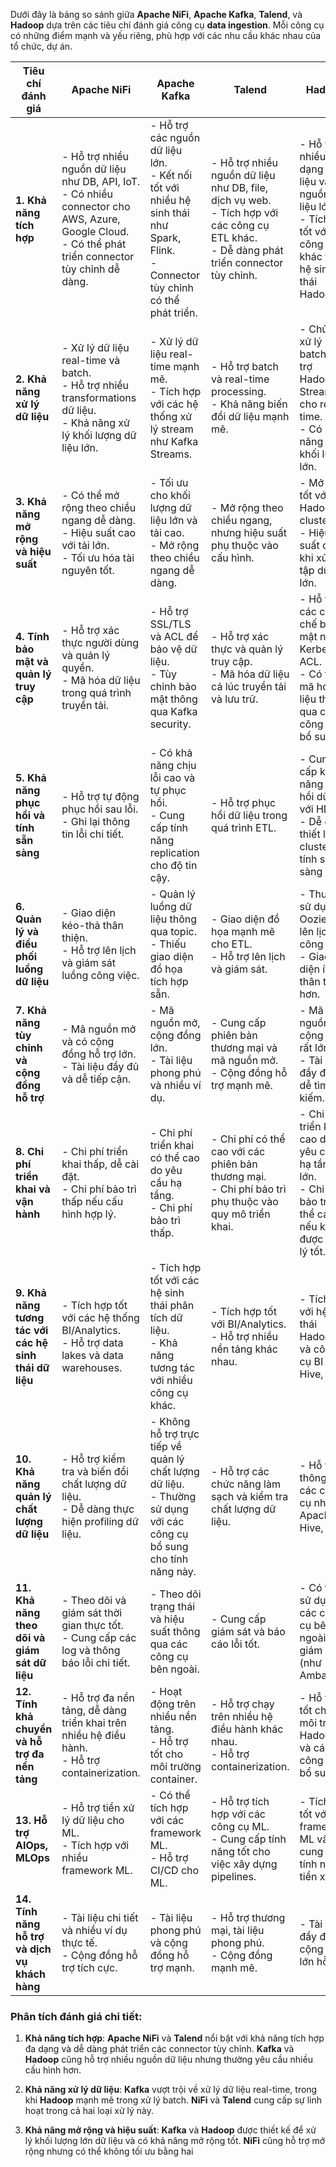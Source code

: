 Dưới đây là bảng so sánh giữa **Apache NiFi**, **Apache Kafka**, **Talend**, và **Hadoop** dựa trên các tiêu chí đánh giá công cụ **data ingestion**. Mỗi công cụ có những điểm mạnh và yếu riêng, phù hợp với các nhu cầu khác nhau của tổ chức, dự án.

| Tiêu chí đánh giá                       | Apache NiFi                                     | Apache Kafka                                  | Talend                                       | Hadoop                                        |
|-----------------------------------------|------------------------------------------------|----------------------------------------------|----------------------------------------------|----------------------------------------------|
| **1. Khả năng tích hợp**                | - Hỗ trợ nhiều nguồn dữ liệu như DB, API, IoT.  <br> - Có nhiều connector cho AWS, Azure, Google Cloud. <br> - Có thể phát triển connector tùy chỉnh dễ dàng. | - Hỗ trợ các nguồn dữ liệu lớn. <br> - Kết nối tốt với nhiều hệ sinh thái như Spark, Flink. <br> - Connector tùy chỉnh có thể phát triển. | - Hỗ trợ nhiều nguồn dữ liệu như DB, file, dịch vụ web. <br> - Tích hợp với các công cụ ETL khác. <br> - Dễ dàng phát triển connector tùy chỉnh. | - Hỗ trợ nhiều định dạng dữ liệu và nguồn dữ liệu lớn. <br> - Tích hợp tốt với các công cụ khác trong hệ sinh thái Hadoop. |
| **2. Khả năng xử lý dữ liệu**          | - Xử lý dữ liệu real-time và batch. <br> - Hỗ trợ nhiều transformations dữ liệu. <br> - Khả năng xử lý khối lượng dữ liệu lớn. | - Xử lý dữ liệu real-time mạnh mẽ. <br> - Tích hợp với các hệ thống xử lý stream như Kafka Streams. | - Hỗ trợ batch và real-time processing. <br> - Khả năng biến đổi dữ liệu mạnh mẽ. | - Chủ yếu xử lý batch, hỗ trợ Hadoop Streaming cho real-time. <br> - Có khả năng xử lý khối lượng lớn. |
| **3. Khả năng mở rộng và hiệu suất**   | - Có thể mở rộng theo chiều ngang dễ dàng. <br> - Hiệu suất cao với tải lớn. <br> - Tối ưu hóa tài nguyên tốt. | - Tối ưu cho khối lượng dữ liệu lớn và tải cao. <br> - Mở rộng theo chiều ngang dễ dàng. | - Mở rộng theo chiều ngang, nhưng hiệu suất phụ thuộc vào cấu hình. | - Mở rộng tốt với Hadoop cluster. <br> - Hiệu suất cao khi xử lý tập dữ liệu lớn. |
| **4. Tính bảo mật và quản lý truy cập**| - Hỗ trợ xác thực người dùng và quản lý quyền. <br> - Mã hóa dữ liệu trong quá trình truyền tải. | - Hỗ trợ SSL/TLS và ACL để bảo vệ dữ liệu. <br> - Tùy chỉnh bảo mật thông qua Kafka security. | - Hỗ trợ xác thực và quản lý truy cập. <br> - Mã hóa dữ liệu cả lúc truyền tải và lưu trữ. | - Hỗ trợ các cơ chế bảo mật như Kerberos, ACL. <br> - Có thể mã hóa dữ liệu thông qua các công cụ bổ sung. |
| **5. Khả năng phục hồi và tính sẵn sàng**| - Hỗ trợ tự động phục hồi sau lỗi. <br> - Ghi lại thông tin lỗi chi tiết. | - Có khả năng chịu lỗi cao và tự phục hồi. <br> - Cung cấp tính năng replication cho độ tin cậy. | - Hỗ trợ phục hồi dữ liệu trong quá trình ETL. | - Cung cấp khả năng phục hồi dữ liệu với HDFS. <br> - Dễ dàng thiết lập cluster có tính sẵn sàng cao. |
| **6. Quản lý và điều phối luồng dữ liệu**| - Giao diện kéo-thả thân thiện. <br> - Hỗ trợ lên lịch và giám sát luồng công việc. | - Quản lý luồng dữ liệu thông qua topic. <br> - Thiếu giao diện đồ họa tích hợp sẵn. | - Giao diện đồ họa mạnh mẽ cho ETL. <br> - Hỗ trợ lên lịch và giám sát. | - Thường sử dụng Oozie để lên lịch công việc. <br> - Giao diện ít thân thiện hơn. |
| **7. Khả năng tùy chỉnh và cộng đồng hỗ trợ**| - Mã nguồn mở và có cộng đồng hỗ trợ lớn. <br> - Tài liệu đầy đủ và dễ tiếp cận. | - Mã nguồn mở, cộng đồng lớn. <br> - Tài liệu phong phú và nhiều ví dụ. | - Cung cấp phiên bản thương mại và mã nguồn mở. <br> - Cộng đồng hỗ trợ mạnh mẽ. | - Mã nguồn mở, cộng đồng rất lớn. <br> - Tài liệu đầy đủ và dễ tìm kiếm. |
| **8. Chi phí triển khai và vận hành**  | - Chi phí triển khai thấp, dễ cài đặt. <br> - Chi phí bảo trì thấp nếu cấu hình hợp lý. | - Chi phí triển khai có thể cao do yêu cầu hạ tầng. <br> - Chi phí bảo trì thấp. | - Chi phí có thể cao với các phiên bản thương mại. <br> - Chi phí bảo trì phụ thuộc vào quy mô triển khai. | - Chi phí triển khai cao do yêu cầu hạ tầng lớn. <br> - Chi phí bảo trì có thể cao nếu không được quản lý tốt. |
| **9. Khả năng tương tác với các hệ sinh thái dữ liệu**| - Tích hợp tốt với các hệ thống BI/Analytics. <br> - Hỗ trợ data lakes và data warehouses. | - Tích hợp tốt với các hệ sinh thái phân tích dữ liệu. <br> - Khả năng tương tác với nhiều công cụ khác. | - Tích hợp tốt với BI/Analytics. <br> - Hỗ trợ nhiều nền tảng khác nhau. | - Tích hợp với hệ sinh thái Hadoop và công cụ BI như Hive, Pig. |
| **10. Khả năng quản lý chất lượng dữ liệu**| - Hỗ trợ kiểm tra và biến đổi chất lượng dữ liệu. <br> - Dễ dàng thực hiện profiling dữ liệu. | - Không hỗ trợ trực tiếp về quản lý chất lượng dữ liệu. <br> - Thường sử dụng với các công cụ bổ sung cho tính năng này. | - Hỗ trợ các chức năng làm sạch và kiểm tra chất lượng dữ liệu. | - Hỗ trợ thông qua các công cụ như Apache Hive, Pig. |
| **11. Khả năng theo dõi và giám sát dữ liệu**| - Theo dõi và giám sát thời gian thực tốt. <br> - Cung cấp các log và thông báo lỗi chi tiết. | - Theo dõi trạng thái và hiệu suất thông qua các công cụ bên ngoài. | - Cung cấp giám sát và báo cáo lỗi tốt. | - Có thể sử dụng các công cụ bên ngoài để giám sát (như Ambari). |
| **12. Tính khả chuyển và hỗ trợ đa nền tảng**| - Hỗ trợ đa nền tảng, dễ dàng triển khai trên nhiều hệ điều hành. <br> - Hỗ trợ containerization. | - Hoạt động trên nhiều nền tảng. <br> - Hỗ trợ tốt cho môi trường container. | - Hỗ trợ chạy trên nhiều hệ điều hành khác nhau. <br> - Hỗ trợ containerization. | - Hỗ trợ tốt cho môi trường Hadoop và các công cụ bổ sung. |
| **13. Hỗ trợ AIOps, MLOps**              | - Hỗ trợ tiền xử lý dữ liệu cho ML. <br> - Tích hợp với nhiều framework ML. | - Có thể tích hợp với các framework ML. <br> - Hỗ trợ CI/CD cho ML. | - Hỗ trợ tích hợp với các công cụ ML. <br> - Cung cấp tính năng tốt cho việc xây dựng pipelines. | - Tích hợp tốt với các framework ML và cung cấp tính năng tiền xử lý. |
| **14. Tính năng hỗ trợ và dịch vụ khách hàng**| - Tài liệu chi tiết và nhiều ví dụ thực tế. <br> - Cộng đồng hỗ trợ tích cực. | - Tài liệu phong phú và cộng đồng hỗ trợ mạnh. | - Hỗ trợ thương mại, tài liệu phong phú. <br> - Cộng đồng mạnh mẽ. | - Tài liệu đầy đủ và cộng đồng lớn hỗ trợ. |

### Phân tích đánh giá chi tiết:

1. **Khả năng tích hợp**: **Apache NiFi** và **Talend** nổi bật với khả năng tích hợp đa dạng và dễ dàng phát triển các connector tùy chỉnh. **Kafka** và **Hadoop** cũng hỗ trợ nhiều nguồn dữ liệu nhưng thường yêu cầu nhiều cấu hình hơn.

2. **Khả năng xử lý dữ liệu**: **Kafka** vượt trội về xử lý dữ liệu real-time, trong khi **Hadoop** mạnh mẽ trong xử lý batch. **NiFi** và **Talend** cung cấp sự linh hoạt trong cả hai loại xử lý này.

3. **Khả năng mở rộng và hiệu suất**: **Kafka** và **Hadoop** được thiết kế để xử lý khối lượng lớn dữ liệu và có khả năng mở rộng tốt. **NiFi** cũng hỗ trợ mở rộng nhưng có thể không tối ưu bằng hai